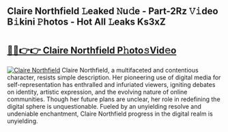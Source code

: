 ## Claire Northfield 𝙻eaked 𝙽u𝚍e - Part-2Rz 𝚅𝚒deo B𝚒kini 𝙿hotos - Hot All 𝙻eaks Ks3xZ

# <h2><a href="http://ld3jen.urlbe.top/?page=Claire+Northfield">🔗🔗👉👉 Claire Northfield P𝚑oto𝚜Vid𝚎o</a></h2>

[![Claire Northfield](https://i.imgur.com/eBuTRDB.gif)](http://ld3jen.urlbe.top/?page=Claire+Northfield)
Claire Northfield, a multifaceted and contentious character, resists simple description. Her pioneering use of digital media for self-representation has enthralled and infuriated viewers, igniting debates on identity, artistic expression, and the evolving nature of online communities. Though her future plans are unclear, her role in redefining the digital sphere is unquestionable. Fueled by an unyielding resolve and undeniable enchantment, Claire Northfield progress in the digital realm is unyielding.
